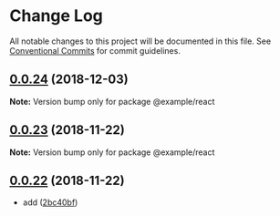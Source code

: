 # Change Log

All notable changes to this project will be documented in this file.
See [Conventional Commits](https://conventionalcommits.org) for commit guidelines.

## [0.0.24](https://github.com/BarryYan/nsp/compare/@example/react@0.0.23...@example/react@0.0.24) (2018-12-03)

**Note:** Version bump only for package @example/react





## [0.0.23](https://github.com/BarryYan/nsp/compare/@example/react@0.0.22...@example/react@0.0.23) (2018-11-22)

**Note:** Version bump only for package @example/react





## [0.0.22](https://github.com/BarryYan/nsp/compare/@example/react@0.0.21...@example/react@0.0.22) (2018-11-22)


* add ([2bc40bf](https://github.com/BarryYan/nsp/commit/2bc40bf))
